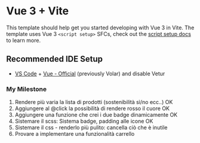 # Vue 3 + Vite

This template should help get you started developing with Vue 3 in Vite. The template uses Vue 3 `<script setup>` SFCs, check out the [script setup docs](https://v3.vuejs.org/api/sfc-script-setup.html#sfc-script-setup) to learn more.

## Recommended IDE Setup

- [VS Code](https://code.visualstudio.com/) + [Vue - Official](https://marketplace.visualstudio.com/items?itemName=Vue.volar) (previously Volar) and disable Vetur



### My Milestone
1) Rendere più varia la lista di prodotti (sostenibilità sì/no ecc..) OK
12) Aggiungere al @click la possibilità di rendere rosso il cuore  OK
2) Aggiungere una funzione che crei i due badge dinamicamente OK
3) Sistemare il scss: Sistema badge, padding alle icone OK
4) Sistemare il css - renderlo più pulito: cancella ciò che è inutile
5) Provare a implementare una funzionalità carrello

